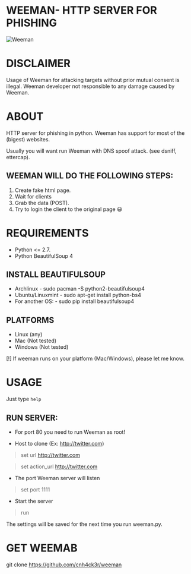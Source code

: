 WEEMAN- HTTP SERVER FOR PHISHING
=================================

![Weeman](https://4.bp.blogspot.com/-ngMJZqKmznE/VyBIIXHmJDI/AAAAAAAAFeU/4UgzhUEk9bsf2wYBWBKAU4QTtDNegnqLACLcB/s640/weeman_curr.png)

DISCLAIMER
==========
Usage of Weeman for attacking targets without prior mutual consent is illegal.
Weeman developer not responsible to any damage caused by Weeman.

ABOUT
======
HTTP server for phishing in python.
Weeman has support for most of the (bigest) websites.

Usually you will want run Weeman with DNS spoof attack. (see dsniff, ettercap).


WEEMAN WILL DO THE FOLLOWING STEPS:
----------------------------------------------------------------------
1. Create fake html page.
2. Wait for clients
3. Grab the data (POST).
4. Try to login the client to the original page :smiley:

REQUIREMENTS
=============
* Python <= 2.7.
* Python BeautifulSoup 4

INSTALL BEAUTIFULSOUP
-----------------------------------------
* Archlinux        - sudo pacman -S python2-beautifulsoup4
* Ubuntu/Linuxmint - sudo apt-get install python-bs4
* For another OS:  - sudo pip install beautifulsoup4

PLATFORMS
--------------------
* Linux (any)
* Mac (Not tested)
* Windows (Not tested)

[!] If weeman runs on your platform (Mac/Windows), please let me know.

USAGE
======
Just type `help`

RUN SERVER:
------------------
* For port 80 you need to run Weeman as root!

* Host to clone (Ex: http://twitter.com)
> set url http://twitter.com


> set action_url http://twitter.com

* The port Weeman server will listen
> set port 1111

* Start the server
> run

The settings will be saved for the next time you run weeman.py.

GET WEEMAB
=============
git clone https://github.com/cnh4ck3r/weeman
  
